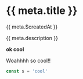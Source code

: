 # {{ meta.title }}

{{ meta.$createdAt }}

{{ meta.description }}

<b>ok cool</b>

Woahhhh so cool!!

```js
const s = 'cool'
```